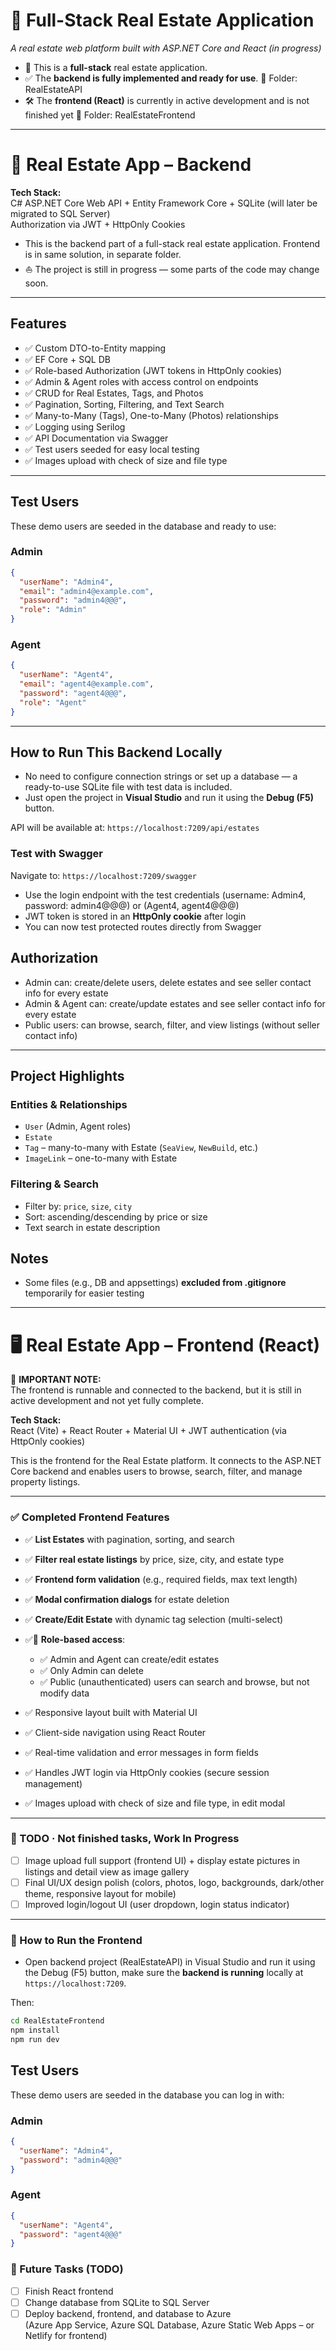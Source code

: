 # 🏡 Full-Stack Real Estate Application

_A real estate web platform built with ASP.NET Core and React (in progress)_

- 🚧 This is a **full-stack** real estate application.
- ✅ The **backend is fully implemented and ready for use**. 📁 Folder: RealEstateAPI
- 🛠️ The **frontend (React)** is currently in active development and is not finished yet 📁 Folder: RealEstateFrontend

---

# 🏣 Real Estate App – Backend

**Tech Stack:**  
C# ASP.NET Core Web API + Entity Framework Core + SQLite (will later be migrated to SQL Server)  
Authorization via JWT + HttpOnly Cookies

- This is the backend part of a full-stack real estate application. Frontend is in same solution, in separate folder.
- ⛵ The project is still in progress — some parts of the code may change soon.

---

## Features

- ✅ Custom DTO-to-Entity mapping
- ✅ EF Core + SQL DB
- ✅ Role-based Authorization (JWT tokens in HttpOnly cookies)
- ✅ Admin & Agent roles with access control on endpoints
- ✅ CRUD for Real Estates, Tags, and Photos
- ✅ Pagination, Sorting, Filtering, and Text Search
- ✅ Many-to-Many (Tags), One-to-Many (Photos) relationships
- ✅ Logging using Serilog
- ✅ API Documentation via Swagger
- ✅ Test users seeded for easy local testing
- ✅ Images upload with check of size and file type

---

## Test Users

These demo users are seeded in the database and ready to use:

### Admin

```json
{
  "userName": "Admin4",
  "email": "admin4@example.com",
  "password": "admin4@@@",
  "role": "Admin"
}
```

### Agent

```json
{
  "userName": "Agent4",
  "email": "agent4@example.com",
  "password": "agent4@@@",
  "role": "Agent"
}
```

---

## How to Run This Backend Locally

- No need to configure connection strings or set up a database — a ready-to-use SQLite file with test data is included.
- Just open the project in **Visual Studio** and run it using the **Debug (F5)** button.

API will be available at: `https://localhost:7209/api/estates`

### Test with Swagger

Navigate to: `https://localhost:7209/swagger`

- Use the login endpoint with the test credentials (username: Admin4, password: admin4@@@) or (Agent4, agent4@@@)
- JWT token is stored in an **HttpOnly cookie** after login
- You can now test protected routes directly from Swagger

## Authorization

- Admin can: create/delete users, delete estates and see seller contact info for every estate
- Admin & Agent can: create/update estates and see seller contact info for every estate
- Public users: can browse, search, filter, and view listings (without seller contact info)

---

## Project Highlights

### Entities & Relationships

- `User` (Admin, Agent roles)
- `Estate`
- `Tag` – many-to-many with Estate (`SeaView`, `NewBuild`, etc.)
- `ImageLink` – one-to-many with Estate

### Filtering & Search

- Filter by: `price`, `size`, `city`
- Sort: ascending/descending by price or size
- Text search in estate description

## Notes

- Some files (e.g., DB and appsettings) **excluded from .gitignore** temporarily for easier testing

---

# 🖥️ Real Estate App – Frontend (React)

🚧 **IMPORTANT NOTE:**  
 The frontend is runnable and connected to the backend, but it is still in active development and not yet fully complete.

**Tech Stack:**  
React (Vite) + React Router + Material UI + JWT authentication (via HttpOnly cookies)

This is the frontend for the Real Estate platform. It connects to the ASP.NET Core backend and enables users to browse, search, filter, and manage property listings.

---

### ✅ Completed Frontend Features

- ✅ **List Estates** with pagination, sorting, and search
- ✅ **Filter real estate listings** by price, size, city, and estate type

- ✅ **Frontend form validation** (e.g., required fields, max text length)
- ✅ **Modal confirmation dialogs** for estate deletion
- ✅ **Create/Edit Estate** with dynamic tag selection (multi-select)
- ✅👥 **Role-based access**:
  - ✅ Admin and Agent can create/edit estates
  - ✅ Only Admin can delete
  - ✅ Public (unauthenticated) users can search and browse, but not modify data
- ✅ Responsive layout built with Material UI
- ✅ Client-side navigation using React Router
- ✅ Real-time validation and error messages in form fields
- ✅ Handles JWT login via HttpOnly cookies (secure session management)
- ✅ Images upload with check of size and file type, in edit modal

---

### 🚧 TODO · Not finished tasks, Work In Progress

- [ ] Image upload full support (frontend UI) + display estate pictures in listings and detail view as image gallery
- [ ] Final UI/UX design polish (colors, photos, logo, backgrounds, dark/other theme, responsive layout for mobile)
- [ ] Improved login/logout UI (user dropdown, login status indicator)

---

### 🧪 How to Run the Frontend

- Open backend project (RealEstateAPI) in Visual Studio and run it using the Debug (F5) button, make sure the **backend is running** locally at `https://localhost:7209`.

Then:

```bash
cd RealEstateFrontend
npm install
npm run dev

```

## Test Users

These demo users are seeded in the database you can log in with:

### Admin

```json
{
  "userName": "Admin4",
  "password": "admin4@@@"
}
```

### Agent

```json
{
  "userName": "Agent4",
  "password": "agent4@@@"
}
```

### 📌 Future Tasks (TODO)

- [ ] Finish React frontend
- [ ] Change database from SQLite to SQL Server
- [ ] Deploy backend, frontend, and database to Azure  
       (Azure App Service, Azure SQL Database, Azure Static Web Apps – or Netlify for frontend)
